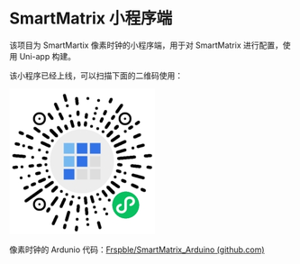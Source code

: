 # SmartMatrix 小程序端

该项目为 SmartMartix 像素时钟的小程序端，用于对 SmartMatrix 进行配置，使用 Uni-app 构建。

该小程序已经上线，可以扫描下面的二维码使用：

![gh_3aa2021afd1d_258 (1)](qr.jpg)

像素时钟的 Ardunio 代码：[Frspble/SmartMatrix_Arduino (github.com)](https://github.com/Frspble/SmartMatrix_Arduino)